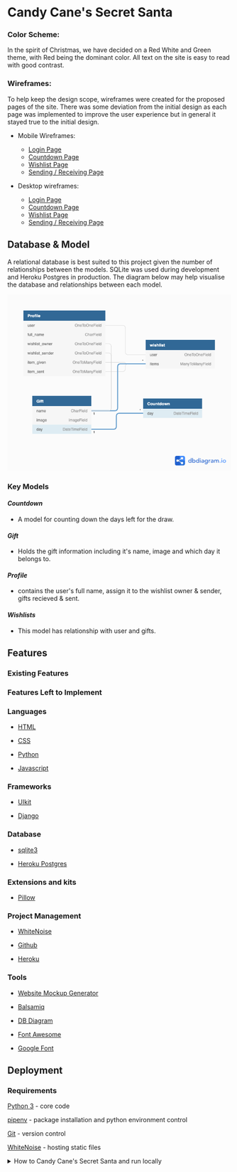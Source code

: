 # Candy Cane's  Secret Santa

### **Color Scheme:**
In the spirit of Christmas, we have decided on a Red White and Green theme, with Red being the dominant color. All text on the site is easy to read with good contrast. 

### **Wireframes:**
To help keep the design scope, wireframes were created for the proposed pages of the site. There was some deviation from the initial design as each page was implemented to improve the user experience but in general it stayed true to the initial design. 

* Mobile Wireframes:
    * [Login Page](wireframes/login-page-responsive.png)
    * [Countdown Page](wireframes/countdown-responsive.png)
    * [Wishlist Page](wireframes/my-wishlist-responsive.png)
    * [Sending / Receiving Page](wireframes/secret-santa-responsive.png)

* Desktop wireframes:
     * [Login Page](wireframes/login-page.png)
    * [Countdown Page](wireframes/countdown.png)
    * [Wishlist Page](wireframes/my-wishlist.png)
    * [Sending / Receiving Page](wireframes/secret-santa.png)

## **Database & Model**

A relational database is best suited to this project given the number of relationships between the models. SQLite was used during development and Heroku Postgres in production. The diagram below may help visualise the database and relationships between each model.

![Database-schema](wireframes/database-schema.png)

### **Key Models**

#### *Countdown*

- A model for counting down the days left for the draw.

#### *Gift*

- Holds the gift information including it's name, image and which day it belongs to.

#### *Profile*

- contains the user's full name, assign it to the wishlist owner & sender, gifts recieved & sent.

#### *Wishlists*

- This model has relationship with user and gifts.

## **Features**

### **Existing Features**

### **Features Left to Implement**

### **Languages**

- [HTML](https://developer.mozilla.org/en-US/docs/Web/HTML)

- [CSS](https://developer.mozilla.org/en-US/docs/Web/CSS)

- [Python](https://www.python.org/)

- [Javascript](https://developer.mozilla.org/en-US/docs/Web/JavaScript)

### **Frameworks**

- [UIkit](https://getuikit.com/)

- [Django](https://www.djangoproject.com/)


### **Database**

- [sqlite3](https://www.sqlite.org/index.html)

- [Heroku Postgres](https://www.heroku.com/postgres)

### **Extensions and kits**

- [Pillow](https://pillow.readthedocs.io/en/stable/)

### **Project Management**

- [WhiteNoise](http://whitenoise.evans.io/en/stable/index.html#)

- [Github](https://github.com/)

- [Heroku](https://heroku.com)

### **Tools**

- [Website Mockup Generator](https://websitemockupgenerator.com/)

- [Balsamiq](https://balsamiq.com/wireframes/)

- [DB Diagram](https://dbdiagram.io/home)

- [Font Awesome](https://fontawesome.com/)

- [Google Font](https://fonts.google.com/)

## **Deployment**

### **Requirements**

[Python 3](https://www.python.org/downloads/) - core code

[pipenv](https://pypi.org/project/pipenv/) - package installation and python environment control

[Git](https://git-scm.com/) - version control

[WhiteNoise](http://whitenoise.evans.io/en/stable/index.html#) - hosting static files

<details>
<summary>How to Candy Cane's Secret Santa and run locally</summary>
<br>

To clone this project from its [GitHub repository](https://github.com/nazarja/candy-cane-coders):

1.From the repository, click **Code**

2.Go to the Clone >> HTTPS section, copy the clone URL for the repository

3.Go to your local IDE open your CLI

4.Change the current working directory to the location where you want the cloned directory to be made

5.Type `git clone`, and then paste the URL you copied in Step 2

```
git clone https://github.com/nazarja/candy-cane-coders
```

6.Press Enter. Your local clone will be created

7.Create a file called env.py to hold your app's environment variables, which should contain the following:

```
import os

os.environ["DEV"] = "1"
os.environ["SECRET_KEY"] = "app secret key of your choice"
os.environ["DATABASE_URL"] = ""
os.environ["HEROKU_URL"] = "*"

```
8.Make sure the following are listed in your .gitignore file to prevent any environment variables being pushed publicly:

```
env.py
__pycache__/
*.sqlite3
*.pyc
Pipfile
Pipfile.lock
.DS_Store
fixtures/
db.json
```
9.Create and activate virtual environment using:
```
pipenv shell
```

10.Install all the app requirements using:

```
pip install -r requirements.txt
```
11.Apply database migrations using:

```
python manage.py migrate
```
12.Create a new superuser and fill in your own details using:

```
python manage.py createsuperuser
```

13.The app can now be running loacally using:
```
python manage.py runserver
```
<details>
<summary>How to deploy to Heroku</summary>
<br>

1.Log In to Heroku

2.Select **Create new app** from the dropdown in the Heroku dashboard

3.Choose a unique name('Kumite-dojo') for the app and the location nearest to you

4.Under **Resources** search and add **Heroku Postgres** database to your app and choose the free plan

5.Go to your CLI install **dj_database_url** and **psycopg2** so that you can sue Postges on your deployed site, commands are:
```
pipenv install dj_database_url
pipenv install Psycopg2-binary
```

6.Add those packages to requirements.txt using:
```
pip freeze > requirements.txt
```

7.Go to settings.py, setup the new database using code below:
```
import dj_database_url
```
```
if "DATABASE_URL" in os.environ:
    DATABASES = {"default": dj_database_url.parse(os.environ.get("DATABASE_URL"))}
else:
    DATABASES = {
        "default": {
            "ENGINE": "django.db.backends.sqlite3",
            "NAME": BASE_DIR / "db.sqlite3",
        }
    }
```

9.Set debug using:
```
DEBUG = "DEVELOPMENT" in os.environ
```

10.Get database url from heroku settings > config vars or using:
```
heroku config
```

11.Set `DATABASE_URL` in env.py

12.Log into heroku via Heroku CLI using:
```
heroku login -i
```

13.Migrate the database into Postgres using:
```
python manage.py migrate
```

14.Import all product data using the fixtures created during development

15.Create a new superuser and fill in your own details using:
```
python manage.py createsuperuser
```

16.Install gunicorn
```
pipenv install gunicorn
```

17.Add the package into requirements
```
pip freeze > requirements.txt
```

18.Create a file call **Procfile** and include the following, making sure not to leave a blank line after it:
```
web:gunicorn candy-cane-coders.wsgi:application
```

19.Disable Heroku's static file collection (temporarily)
```
heroku config:set DISABLE_COLLECTSTATIC=1 --app candy-cane-coders
```

20.Add the hostname of your heroku app to settings.py
```
ALLOWED_HOSTS = ["candy-cane-coders.herokuapp.com", "localhost"]
```

21.Commit all changeds to github

22.Go to the **Settings** tab and under **Config Vars** choose **Reveal Config Vars** and set Django secret key where you can find in your env.py as **SECRET_KEY**

23.Initial heroku git remote using:
```
heroku git:remote -a candy-cane-coders
```

24.Deploy to Heroku using:
```
git push heroku main
```

25.Your deployed site can be launched by clicking **Open App** from its page within Heroku.

26.Back in Heroku, select the **Deploy** tab and under **Deployment method** choose GitHub

27.Go to **Connect to GitHub** enter your GitHub repository details and once found, click **Connect**, under **Automatic deploys** choose **Enable Automatic Deploys**

## **Testing**

### **User Stories**

### **Overall user expectations**

#### **Easy navigation**

- Heading descriptive of the content displayed.

- Nabvar clearly indicates page directions.

- Logo directs user back to home page.

- Easy access to features.

#### **Consistency**

- Consistent visual effect throughout the whole site.

- Same navigation system across main pages.

- Images and elements are well contained throughout the site.

#### **Intuitive**

- Familiar icons have been used across the site for commonly expected actions.

- Toasts pop-ups alert the user when they perform actions i.e. login, errors, sucess etc.

#### **Responsiveness**

- Pages adapt a variety of screen sizes and extensive testing in Chrome Dev Tools.

- Page structure has been modified for mobile screen size to ensure readability.

#### **Secure**

- Allauth provides a robust user account system while Stripe offers secure payments, furthered by use of webhooks to ensure transactions are recorded.

#### **Appealing Visuals**

- Red and green Christmas colors throughout the whole site.

- Simple fonts ensure readability and bring content together.

### **As a user I want to ...**

**Immediately understand the purpose of the site and what it can provide**

- The logo and name immediately spell out the purpose and the tone of the site.

- The hero image tells the user, the website is something to do with Chiristmas.

- The header tells the user the purpose of the site.

**Find out how does it work**

- The about section on the home page explains to the user how the site works.

## **Credits**

### **Acknowledgements**